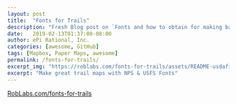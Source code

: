 ```yaml
---
layout: post
title:  "Fonts for Trails"
description: "Fresh Blog post on `Fonts and how to obtain for making backcountry maps.`"
date:   2019-02-13T01:37:00-08:00
author: ePi Rational, Inc.
categories: [awesome, GitHub]
tags: [Mapbox, Paper Maps, awesome]
permalink: /fonts-for-trails/
excerpt_img: "https://roblabs.com/fonts-for-trails/assets/README-usdafix3.png"
excerpt: "Make great trail maps with NPS & USFS Fonts"
---
```



[RobLabs.com/fonts-for-trails](https://RobLabs.com/fonts-for-trails/)
